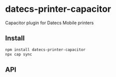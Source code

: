# datecs-printer-capacitor

Capacitor plugin for Datecs Mobile printers

## Install

```bash
npm install datecs-printer-capacitor
npx cap sync
```

## API

<docgen-index></docgen-index>

<docgen-api>
<!-- run docgen to generate docs from the source -->
<!-- More info: https://github.com/ionic-team/capacitor-docgen -->
</docgen-api>

